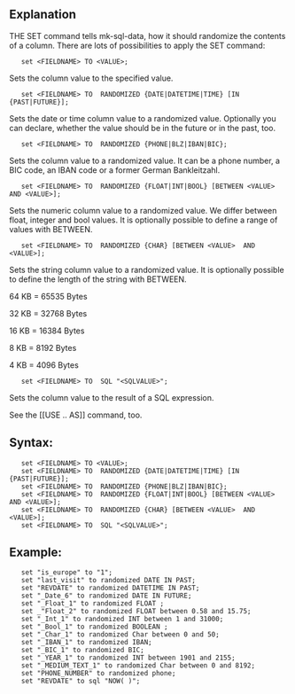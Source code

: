 ## Explanation

THE SET command tells mk-sql-data, how it should randomize the contents of a column. There are lots of possibilities to apply the SET command:

```
   set <FIELDNAME> TO <VALUE>;
```
Sets the column value to the specified value.

```
   set <FIELDNAME> TO  RANDOMIZED {DATE|DATETIME|TIME} [IN {PAST|FUTURE}];
```
Sets the date or time column value to a randomized value. Optionally you can declare, whether the value should be in the future or in the past, too.

```
   set <FIELDNAME> TO  RANDOMIZED {PHONE|BLZ|IBAN|BIC};
```
Sets the column value to a randomized value. It can be a phone number, a BIC code, an IBAN code or a former German Bankleitzahl.

```
   set <FIELDNAME> TO  RANDOMIZED {FLOAT|INT|BOOL} [BETWEEN <VALUE>  AND <VALUE>];
```
Sets the numeric column value to a randomized value. We differ between float, integer and bool values. It is optionally possible to define a range of values with BETWEEN.

```
   set <FIELDNAME> TO  RANDOMIZED {CHAR} [BETWEEN <VALUE>  AND <VALUE>];
```
Sets the string column value to a randomized value. It is optionally possible to define the length of the string with BETWEEN.

 64 KB = 65535 Bytes

 32 KB = 32768 Bytes

 16 KB = 16384 Bytes

  8 KB = 8192 Bytes

  4 KB = 4096 Bytes

```
   set <FIELDNAME> TO  SQL "<SQLVALUE>";   
```
Sets the column value to the result of a SQL expression. 

See the [[USE .. AS]] command, too.

## Syntax:

```
   set <FIELDNAME> TO <VALUE>;
   set <FIELDNAME> TO  RANDOMIZED {DATE|DATETIME|TIME} [IN {PAST|FUTURE}];
   set <FIELDNAME> TO  RANDOMIZED {PHONE|BLZ|IBAN|BIC};
   set <FIELDNAME> TO  RANDOMIZED {FLOAT|INT|BOOL} [BETWEEN <VALUE>  AND <VALUE>];
   set <FIELDNAME> TO  RANDOMIZED {CHAR} [BETWEEN <VALUE>  AND <VALUE>];
   set <FIELDNAME> TO  SQL "<SQLVALUE>";
```

## Example:

```
   set "is_europe" to "1";
   set "last_visit" to randomized DATE IN PAST;
   set "REVDATE" to randomized DATETIME IN PAST;
   set "_Date_6" to randomized DATE IN FUTURE;
   set "_Float_1" to randomized FLOAT ;
   set _"Float_2" to randomized FLOAT between 0.58 and 15.75;
   set "_Int_1" to randomized INT between 1 and 31000;
   set "_Bool_1" to randomized BOOLEAN ;
   set "_Char_1" to randomized Char between 0 and 50;
   set "_IBAN_1" to randomized IBAN;
   set "_BIC_1" to randomized BIC;
   set "_YEAR_1" to randomized INT between 1901 and 2155;
   set "_MEDIUM_TEXT_1" to randomized Char between 0 and 8192;
   set "PHONE_NUMBER" to randomized phone;
   set "REVDATE" to sql "NOW( )";
```


